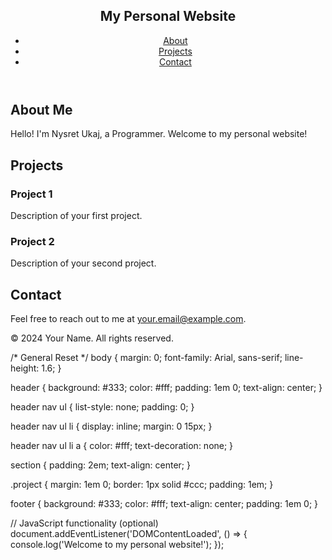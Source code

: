<!DOCTYPE html>
<html lang="en">
<head>
  <meta charset="UTF-8">
  <meta name="viewport" content="width=device-width, initial-scale=1.0">
  <title>My Personal Website</title>
  <link rel="stylesheet" href="style.css">
</head>
<body>
  <header>
    <nav>
      <h1>My Personal Website</h1>
      <ul>
        <li><a href="#about">About</a></li>
        <li><a href="#projects">Projects</a></li>
        <li><a href="#contact">Contact</a></li>
      </ul>
    </nav>
  </header>

  <section id="about">
    <h2>About Me</h2>
    <p>Hello! I'm Nysret Ukaj, a Programmer. Welcome to my personal website!</p>
  </section>

  <section id="projects">
    <h2>Projects</h2>
    <div class="project">
      <h3>Project 1</h3>
      <p>Description of your first project.</p>
    </div>
    <div class="project">
      <h3>Project 2</h3>
      <p>Description of your second project.</p>
    </div>
  </section>

  <section id="contact">
    <h2>Contact</h2>
    <p>Feel free to reach out to me at <a href="mailto:your.email@example.com">your.email@example.com</a>.</p>
  </section>

  <footer>
    <p>&copy; 2024 Your Name. All rights reserved.</p>
  </footer>

  <script src="script.js"></script>
</body>
</html>

/* General Reset */
body {
  margin: 0;
  font-family: Arial, sans-serif;
  line-height: 1.6;
}

header {
  background: #333;
  color: #fff;
  padding: 1em 0;
  text-align: center;
}

header nav ul {
  list-style: none;
  padding: 0;
}

header nav ul li {
  display: inline;
  margin: 0 15px;
}

header nav ul li a {
  color: #fff;
  text-decoration: none;
}

section {
  padding: 2em;
  text-align: center;
}

.project {
  margin: 1em 0;
  border: 1px solid #ccc;
  padding: 1em;
}

footer {
  background: #333;
  color: #fff;
  text-align: center;
  padding: 1em 0;
}

// JavaScript functionality (optional)
document.addEventListener('DOMContentLoaded', () => {
  console.log('Welcome to my personal website!');
});


